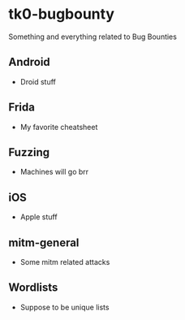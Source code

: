 # tk0-bugbounty
Something and everything related to Bug Bounties

## Android
* Droid stuff

## Frida
* My favorite cheatsheet

## Fuzzing
* Machines will go brr

## iOS
* Apple stuff

## mitm-general
* Some mitm related attacks

## Wordlists
* Suppose to be unique lists 

